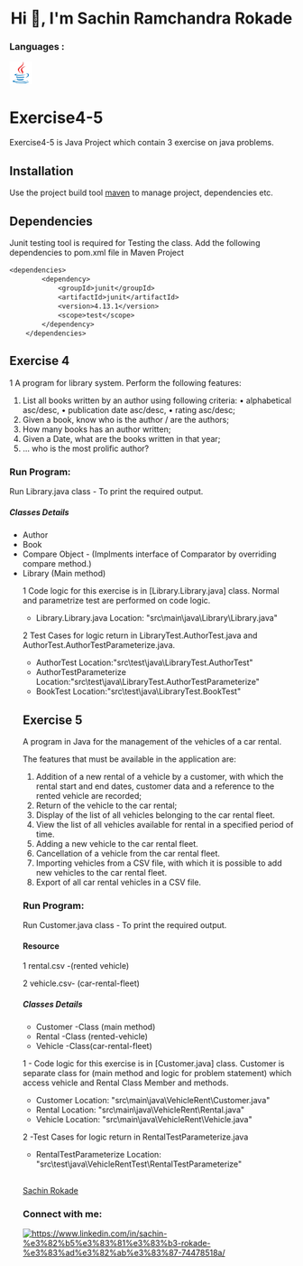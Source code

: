 
<h1 align="center">Hi 👋, I'm Sachin Ramchandra Rokade</h1>


<h3 align="left">Languages :</h3>
<p align="left"> <a href="https://www.java.com" target="_blank" rel="noreferrer"> <img src="https://raw.githubusercontent.com/devicons/devicon/master/icons/java/java-original.svg" alt="java" width="40" height="40"/> </a> </p>

# Exercise4-5

Exercise4-5 is Java Project which contain 3 exercise on java problems.

## Installation

Use the project build tool [maven](https://maven.apache.org/download.cgi) to manage project, dependencies etc.

## Dependencies

Junit testing tool is required for Testing the class. Add the following dependencies to pom.xml file in Maven Project
```
<dependencies>
        <dependency>
            <groupId>junit</groupId>
            <artifactId>junit</artifactId>
            <version>4.13.1</version>
            <scope>test</scope>
        </dependency>
    </dependencies>
```


##
## Exercise 4
1 A program for library system. Perform the following features:

1. List all books written by an author using following criteria:
   •	alphabetical asc/desc,
   •	publication date asc/desc,
   •	rating asc/desc;
2. Given a book, know who is the author / are the authors;
3. How many books has an author written;
4. Given a Date, what are the books written in that year;
5. ... who is the most prolific author?

<h3 align="left">Run Program:</h3>
Run Library.java class - To print the required output.

##### Classes Details
- Author
- Book
- Compare Object - (Implments interface of Comparator<Object> by overriding compare method.)
- Library (Main method)

1 Code logic for this exercise is in [Library.Library.java] class. Normal and parametrize test are performed on code logic.
- Library.Library.java Location: "src\\main\\java\\Library\\Library.java"

2 Test Cases for logic return in LibraryTest.AuthorTest.java and AuthorTest.AuthorTestParameterize.java.
- AuthorTest Location:"src\\test\\java\\LibraryTest.AuthorTest"
- AuthorTestParameterize Location:"src\\test\\java\\LibraryTest.AuthorTestParameterize"
- BookTest Location:"src\\test\\java\\LibraryTest.BookTest"

##
## Exercise 5
A program in Java for the management of the vehicles of a car rental.

The features that must be available in the application are:
1. Addition of a new rental of a vehicle by a customer, with which the rental start and end dates, customer data and a reference to the rented vehicle are recorded;
2. Return of the vehicle to the car rental;
3. Display of the list of all vehicles belonging to the car rental fleet.
4. View the list of all vehicles available for rental in a specified period of time.
5. Adding a new vehicle to the car rental fleet.
6. Cancellation of a vehicle from the car rental fleet.
7. Importing vehicles from a CSV file, with which it is possible to add new vehicles to the car rental fleet.
8. Export of all car rental vehicles in a CSV file.



<h3 align="left">Run Program:</h3>
Run Customer.java class - To print the required output.

#### Resource
1 rental.csv -(rented vehicle)

2 vehicle.csv- (car-rental-fleet)

##### Classes Details
- Customer -Class (main method)
- Rental -Class (rented-vehicle)
- Vehicle -Class(car-rental-fleet)

1 - Code logic for this exercise is in [Customer.java] class.  Customer is separate class for (main method and logic for problem statement) which access vehicle and Rental Class Member and methods.
- Customer Location: "src\\main\\java\\VehicleRent\\Customer.java"
- Rental Location: "src\\main\\java\\VehicleRent\\Rental.java"
- Vehicle Location: "src\\main\\java\\VehicleRent\\Vehicle.java"

2 -Test Cases for logic return in RentalTestParameterize.java
- RentalTestParameterize Location: "src\\test\\java\\VehicleRentTest\\RentalTestParameterize"


##
[Sachin Rokade](https://www.linkedin.com/in/sachin-%E3%82%B5%E3%83%81%E3%83%B3-rokade-%E3%83%AD%E3%82%AB%E3%83%87-74478518a/)
<h3 align="left">Connect with me:</h3>
<p align="left">
<a href="https://linkedin.com/in/https://www.linkedin.com/in/sachin-%e3%82%b5%e3%83%81%e3%83%b3-rokade-%e3%83%ad%e3%82%ab%e3%83%87-74478518a/" target="blank"><img align="center" src="https://raw.githubusercontent.com/rahuldkjain/github-profile-readme-generator/master/src/images/icons/Social/linked-in-alt.svg" alt="https://www.linkedin.com/in/sachin-%e3%82%b5%e3%83%81%e3%83%b3-rokade-%e3%83%ad%e3%82%ab%e3%83%87-74478518a/" height="30" width="40" /></a>
</p>

